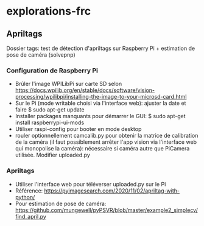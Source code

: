 # explorations-frc

## Apriltags
Dossier tags: test de détection d'apriltags sur Raspberry Pi + estimation de pose de caméra (solvepnp)

### Configuration de Raspberry Pi

* Brûler l'image WPILibPi sur carte SD selon https://docs.wpilib.org/en/stable/docs/software/vision-processing/wpilibpi/installing-the-image-to-your-microsd-card.html
* Sur le Pi (mode writable choisi via l'interface web): ajuster la date et faire $ sudo apt-get update
* Installer packages manquants pour démarrer le GUI: $ sudo apt-get install raspberrypi-ui-mods
* Utiliser raspi-config pour booter en mode desktop
* rouler optionnellement camcalib.py pour obtenir la matrice de calibration de la caméra (il faut possiblement arrêter l'app vision via l'interface web qui monopolise la caméra): nécessaire si caméra autre que PiCamera utilisée. Modifier uploaded.py

### Apriltags

* Utiliser l'interface web pour téléverser uploaded.py sur le Pi
* Référence: https://pyimagesearch.com/2020/11/02/apriltag-with-python/
* Pour estimation de pose de caméra: https://github.com/mungewell/pyPSVR/blob/master/example2_simplecv/find_april.py
